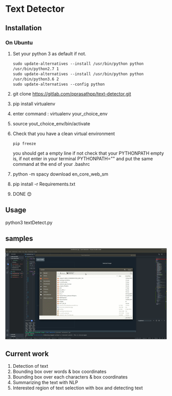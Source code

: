# Text Detector 

## Installation

### On Ubuntu

1. Set your python 3 as default if not.

    ```text
    sudo update-alternatives --install /usr/bin/python python /usr/bin/python2.7 1
    sudo update-alternatives --install /usr/bin/python python /usr/bin/python3.6 2
    sudo update-alternatives --config python
    ```

2. git clone https://gitlab.com/pprasathpp/text-detector.git
3. pip install virtualenv
4. enter command : virtualenv your_choice_env
5. source yout_choice_env/bin/activate
6. Check that you have a clean virtual environment

    ```text
    pip freeze
    ```

    you should get a empty line  if not check that your PYTHONPATH empty is, if not enter in your terminal PYTHONPATH="" and put the same command at the end of your .bashrc
7. python -m spacy download en_core_web_sm
8. pip install -r Requirements.txt
9. DONE  :blush:

## Usage

python3 textDetect.py

## samples
![Detection google image_2](/samples/sample_1.gif)


## Current work
1. Detection of text
2. Bounding box over words & box coordinates
3. Bounding box over each characters & box coordinates
4. Summarizing the text with NLP
5. Interested region of text selection with box and detecting text

